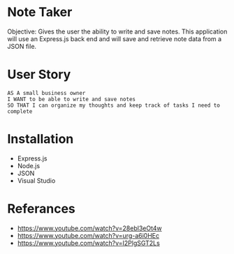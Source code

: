 # Note Taker 
Objective: Gives the user the ability to write and save notes. This application will use an Express.js back end and will save and retrieve note data from a JSON file.
# User Story 

```
AS A small business owner
I WANT to be able to write and save notes
SO THAT I can organize my thoughts and keep track of tasks I need to complete
```
# Installation
* Express.js
* Node.js
* JSON
* Visual Studio

# Referances
* https://www.youtube.com/watch?v=28ebl3eOt4w
* https://www.youtube.com/watch?v=urg-a6i0HEc
* https://www.youtube.com/watch?v=I2PlgSGT2Ls
